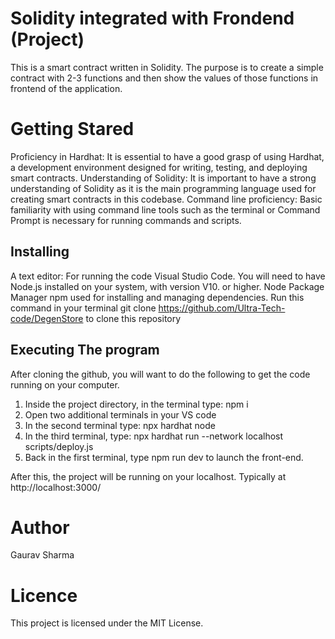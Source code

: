# Solidity integrated with Frondend (Project)
This is a smart contract written in Solidity. The purpose is to create a simple contract with 2-3 functions and then show the values of those functions in frontend of the application. 

# Getting Stared
Proficiency in Hardhat: It is essential to have a good grasp of using Hardhat, a development environment designed for writing, testing, and deploying smart contracts.
Understanding of Solidity: It is important to have a strong understanding of Solidity as it is the main programming language used for creating smart contracts in this codebase.
Command line proficiency: Basic familiarity with using command line tools such as the terminal or Command Prompt is necessary for running commands and scripts.

## Installing
A text editor: For running the code Visual Studio Code.
You will need to have Node.js installed on your system, with version V10. or higher.
Node Package Manager npm used for installing and managing dependencies.
Run this command in your terminal git clone https://github.com/Ultra-Tech-code/DegenStore to clone this repository

## Executing The program
After cloning the github, you will want to do the following to get the code running on your computer.

1. Inside the project directory, in the terminal type: npm i
2. Open two additional terminals in your VS code
3. In the second terminal type: npx hardhat node
4. In the third terminal, type: npx hardhat run --network localhost scripts/deploy.js
5. Back in the first terminal, type npm run dev to launch the front-end.

After this, the project will be running on your localhost. 
Typically at http://localhost:3000/

# Author
Gaurav Sharma

# Licence
This project is licensed under the MIT License.
